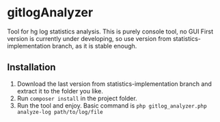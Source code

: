 # gitlogAnalyzer
Tool for hg log statistics analysis. This is purely console tool, no GUI 
First version is currently under developing, so use version from statistics-implementation branch, as it is stable enough.

## Installation
1. Download the last version from statistics-implementation branch and extract it to the folder you like.
2. Run `composer install` in the project folder.
3. Run the tool and enjoy. Basic command is `php gitlog_analyzer.php analyze-log path/to/log/file`
